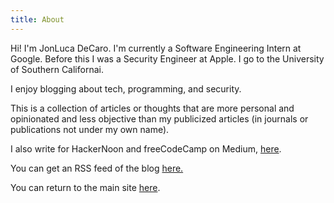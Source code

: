 ```yaml
---
title: About
---
```


Hi! I'm JonLuca DeCaro. I'm currently a Software Engineering Intern at Google. Before this I was a Security Engineer at Apple. I go to the University of Southern Californai. 

I enjoy blogging about tech, programming, and security. 

This is a collection of articles or thoughts that are more personal and opinionated and less objective than my publicized articles (in journals or publications not under my own name).

I also write for HackerNoon and freeCodeCamp on Medium, [here](https://medium.com/@jonluca).

You can get an RSS feed of the blog <a href="/feed.xml">here.</a>

You can return to the main site [here](https://jonlu.ca).

